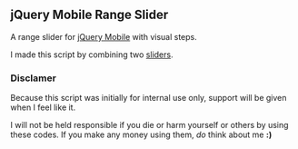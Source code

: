 ## jQuery Mobile Range Slider
A range slider for [jQuery Mobile](http://jquerymobile.com) with visual steps.

I made this script by combining two [sliders](http://jquerymobile.com/demos/1.2.0/docs/forms/slider/).

### Disclamer
Because this script was initially for internal use only, support will be given when I feel like it.

I will not be held responsible if you die or harm yourself or others by using these codes.
If you make any money using them, _do_ think about me __:)__